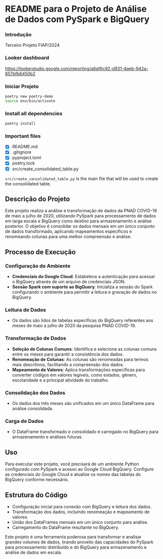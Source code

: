 # README para o Projeto de Análise de Dados com PySpark e BigQuery

### Introdução

Terceiro Projeto FIAP/2024


### Looker dashboard

https://lookerstudio.google.com/reporting/a6af6c92-d931-4aeb-942a-857bfb6450b2


### Iniciar Projeto

```bash
poetry new poetry-demo
source env/bin/activate
```

### Install all dependencies

```bash
poetry install
```

### Important files

- [x] README.md
- [x] .gitignore
- [x] pyproject.toml
- [x] poetry.lock
- [x] src/create_consolidated_table.py

`src/create_consolidated_table.py` is the main file that will be used to create the consolidated table.

## Descrição do Projeto
Este projeto realiza a análise e transformação de dados da PNAD COVID-19 de maio a julho de 2020, utilizando PySpark para processamento de dados em larga escala e BigQuery como destino para armazenamento e análise posterior. O objetivo é consolidar os dados mensais em um único conjunto de dados transformado, aplicando mapeamentos específicos e renomeando colunas para uma melhor compreensão e análise.

## Processo de Execução

### Configuração do Ambiente
- **Credenciais do Google Cloud**: Estabelece a autenticação para acessar o BigQuery através de um arquivo de credenciais JSON.
- **Sessão Spark com suporte ao BigQuery**: Inicializa a sessão do Spark configurando o ambiente para permitir a leitura e gravação de dados no BigQuery.

### Leitura de Dados
- Os dados são lidos de tabelas específicas do BigQuery referentes aos meses de maio a julho de 2020 da pesquisa PNAD COVID-19.

### Transformação de Dados
- **Seleção de Colunas Comuns**: Identifica e seleciona as colunas comuns entre os meses para garantir a consistência dos dados.
- **Renomeação de Colunas**: As colunas são renomeadas para termos mais descritivos, facilitando a compreensão dos dados.
- **Mapeamento de Valores**: Aplica transformações específicas para converter códigos em valores legíveis, como estados, gênero, escolaridade e a principal atividade do trabalho.

### Consolidação dos Dados
- Os dados dos três meses são unificados em um único DataFrame para análise consolidada.

### Carga de Dados
- O DataFrame transformado e consolidado é carregado no BigQuery para armazenamento e análises futuras.

## Uso

Para executar este projeto, você precisará de um ambiente Python configurado com PySpark e acesso ao Google Cloud BigQuery. Configure as credenciais do Google Cloud e atualize os nomes das tabelas do BigQuery conforme necessário.

## Estrutura do Código

- Configuração inicial para conexão com BigQuery e leitura dos dados.
- Transformação dos dados, incluindo renomeação e mapeamento de valores.
- União dos DataFrames mensais em um único conjunto para análise.
- Carregamento do DataFrame resultante no BigQuery.

Este projeto é uma ferramenta poderosa para transformar e analisar grandes volumes de dados, tirando proveito das capacidades do PySpark para processamento distribuído e do BigQuery para armazenamento e análise de dados em escala.